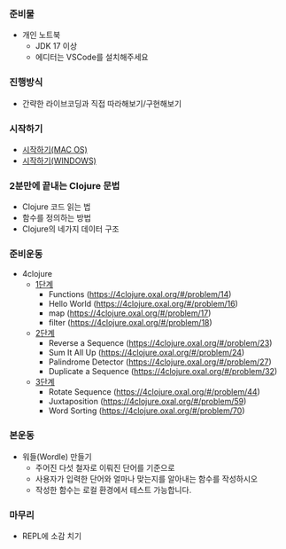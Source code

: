 ### 준비물 ###
- 개인 노트북
    - JDK 17 이상
    - 에디터는 VSCode를 설치해주세요

### 진행방식 ###
- 간략한 라이브코딩과 직접 따라해보기/구현해보기

### 시작하기 ###
- [시작하기(MAC OS)](./docs/getting_started/MACOS.md)
- [시작하기(WINDOWS)](./docs/getting_started/WINDOWS.md)

### 2분만에 끝내는 Clojure 문법 ###
- Clojure 코드 읽는 법
- 함수를 정의하는 방법
- Clojure의 네가지 데이터 구조

### 준비운동 ###
- 4clojure
    - [1단계](./src/forclojure/stage1.clj)
        - Functions (https://4clojure.oxal.org/#/problem/14)
        - Hello World (https://4clojure.oxal.org/#/problem/16)
        - map (https://4clojure.oxal.org/#/problem/17)
        - filter (https://4clojure.oxal.org/#/problem/18)
    - [2단계](./src/forclojure/stage2.clj)
        - Reverse a Sequence (https://4clojure.oxal.org/#/problem/23)
        - Sum It All Up (https://4clojure.oxal.org/#/problem/24)
        - Palindrome Detector (https://4clojure.oxal.org/#/problem/27)
        - Duplicate a Sequence (https://4clojure.oxal.org/#/problem/32)
    - [3단계](./src/forclojure/stage3.clj)
        - Rotate Sequence (https://4clojure.oxal.org/#/problem/44)
        - Juxtaposition (https://4clojure.oxal.org/#/problem/59)
        - Word Sorting (https://4clojure.oxal.org/#/problem/70)

### 본운동 ###
- 워들(Wordle) 만들기
    - 주어진 다섯 철자로 이뤄진 단어를 기준으로
    - 사용자가 입력한 단어와 얼마나 맞는지를 알아내는 함수를 작성하시오
    - 작성한 함수는 로컬 환경에서 테스트 가능합니다.

### 마무리 ###
- REPL에 소감 치기